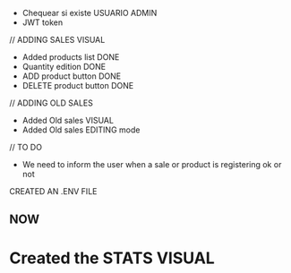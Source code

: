 
- Chequear si existe USUARIO ADMIN
- JWT token


// ADDING SALES VISUAL

* Added products list DONE
* Quantity edition DONE
* ADD product button DONE
* DELETE product button DONE

// ADDING OLD SALES

* Added Old sales VISUAL
* Added Old sales EDITING mode

// TO DO

* We need to inform the user when a sale or product is registering ok or not


CREATED AN .ENV FILE



## NOW

# Created the STATS VISUAL

